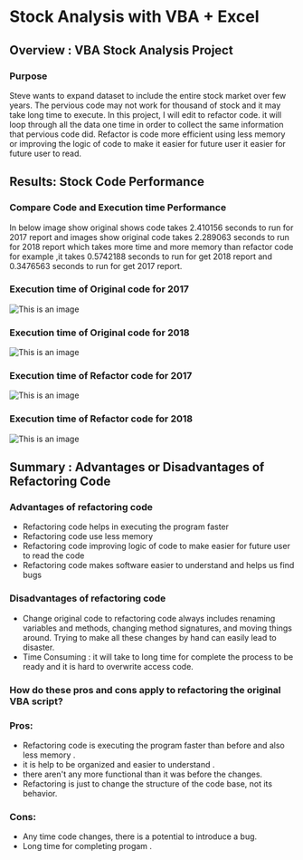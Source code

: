 # Stock Analysis with VBA + Excel 
## Overview : VBA Stock Analysis Project 
### Purpose 
 Steve wants to expand dataset to include the entire stock market over few years. The pervious code may not work for thousand of stock and it may take long time to execute.
 In this project, I will edit to refactor code. it will loop through all the data one time in order to collect the same information that pervious code did.
 Refactor is code more efficient using less memory or improving the logic of code to make it easier for future user it easier for future user to read.

 ## Results: Stock Code Performance 
 ### Compare Code and Execution time Performance 
 In below image show original shows code takes 2.410156 seconds to run for 2017 report and images show original code takes 2.289063 seconds to run for 2018 report which takes  more time and more memory than refactor code for example ,it takes 0.5742188 seconds to run for get 2018 report and 0.3476563 seconds to run for get 2017 report.
 ### Execution time of Original code for 2017
![This is an image](https://github.com/NadaAdem/stock-analysis/blob/main/Resources/Original_Code_2017.png)
 ### Execution time of Original code for 2018
![This is an image](https://github.com/NadaAdem/stock-analysis/blob/main/Resources/Original_Code_2018.png)
 ### Execution time of Refactor code for 2017
 ![This is an image](https://github.com/NadaAdem/stock-analysis/blob/main/Resources/Refactor_Code_2017.png)
 ### Execution time of Refactor code for 2018
 ![This is an image](https://github.com/NadaAdem/stock-analysis/blob/main/Resources/Refactor_Code_2018.png)





## Summary : Advantages or Disadvantages of Refactoring Code

### Advantages  of refactoring code
- Refactoring code helps in executing the program faster
- Refactoring code use  less memory 
- Refactoring code  improving logic of code to make easier for future user to read the  code 
- Refactoring code makes software easier to understand and helps us find bugs 

### Disadvantages of refactoring code

- Change original  code  to refactoring code always includes renaming variables and methods, changing method signatures, and moving things around. Trying to make all these changes by hand can easily lead to disaster.
- Time Consuming : it will take to long time for complete the process to be ready and it is hard to overwrite access  code.

### How do these pros and cons apply to refactoring the original VBA script?

### Pros: 
- Refactoring code is executing the program faster than before and also less memory .
- it is help to be organized  and easier to understand . 
- there aren't  any more functional than it was before the changes. 
- Refactoring is just to change the structure of the code base, not its behavior.

### Cons:
- Any time code changes, there is a potential to introduce a bug.
-  Long time for completing progam .




